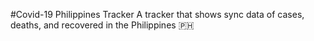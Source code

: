 #Covid-19 Philippines Tracker
A tracker that shows sync data of cases, deaths, and recovered in the Philippines 🇵🇭

